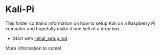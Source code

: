 # Kali-Pi

This folder contains information on how to setup Kali on a Raspberry Pi computer and hopefully make it one hell of a drop box...

- Start with [initial_setup.md](https://github.com/sn0wfa11/RaspberryPi/blob/master/kali-pi/initial_setup.md)

More information to come!
